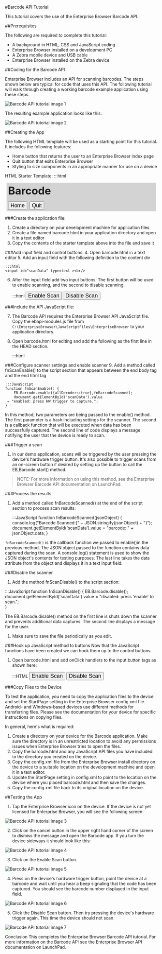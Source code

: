 #Barcode API Tutorial

This tutorial covers the use of the Enterprise Browser Barcode API.

##Prerequisites

The following are required to complete this tutorial:
* A background in HTML, CSS and JavaScript coding
* Enterprise Browser installed on a development PC 
* A Zebra mobile device and USB cable
* Enterprise Browser installed on the Zebra device 

##Coding for the Barcode API

Enterprise Browser includes an API for scanning barcodes. The steps shown below are typical for code that uses this API. The following tutorial will walk through creating a working barcode example application using these steps. 

![Barcode API tutorial image 1](https://github.com/rhomobile/rhomobile-docs/blob/master/public/images/EB_tutorials/Barcode_API_tutorial_01.png?raw=true)

The resulting example application looks like this:

![Barcode API tutorial image 2](https://github.com/rhomobile/rhomobile-docs/blob/master/public/images/EB_tutorials/Barcode_API_tutorial_02.png?raw=true)

##Creating the App

The following HTML template will be used as a starting point for this tutorial. It includes the following features:
* Home button that returns the user to an Enterprise Browser index page 
* Quit button that exits Enterprise Browser
* Styling to size components in an appropriate manner for use on a device

HTML Starter Template:
	:::html
	<HTML>
	<HEAD>
	<style>
	h1{font-size:2.5em;background-color:lightgray;margin:5px;padding:5px;}
	button{font-size:.5em;}
	input{font-size:1.3em;}
	#scanData{width:90%;margin:10px;}
	</style>
	</HEAD>
	<BODY>
	<h1>Barcode<br/>
	<button onclick="window.location.href='./index.html'">Home</button>
	<button onclick="EB.Application.quit();">Quit</button>
	</h1>
	<div id=content>
	</div>
	</BODY>
	<SCRIPT>
	</SCRIPT>
	</HTML>

###Create the application file:
1. Create a directory on your development machine for application files
2. Create a file named barcode.html in your application directory and open it in a text editor
3. Copy the contents of the starter template above into the file and save it

###Add input field and control buttons:
4. Open barcode.html in a text editor
5. Add an input field with the following definition to the content div

	:::html
	<input id="scanData" type=text ><br/>

6. After the input field add two input buttons. The first button will be used to enable scanning, and the second to disable scanning. 

	:::html
	<input type=button value="Enable Scan">
	<input type=button value="Disable Scan">        

###Include the API JavaScript file:

7. The Barcode API requires the Enterprise Browser API JavaScript file. Copy the ebapi-modules.js file from `C:\EnterpriseBrowser\JavaScriptFiles\EnterpriseBrowser` to your application directory. 
 
8. Open barcode.html for editing and add the following as the first line in the HEAD section. 

	:::html
	<script type="text/javascript" charset="utf-8" src="./ebapi-modules.js"></script>

###Configure scanner settings and enable scanner
9. Add a method called fnScanEnable() to the script section that appears between the end body tag and the end html tag 

	:::JavaScript
	function fnScanEnable() { 
 	 	EB.Barcode.enable({allDecoders:true},fnBarcodeScanned); 
  		document.getElementById('scanData').value 
  	 = "enabled: press HW trigger to capture.";   
	}
        
In this method, two parameters are being passed to the enable() method. The first parameter is a hash including settings for the scanner. The second is a callback function that will be executed when data has been successfully captured. The second line of code displays a message notifying the user that the device is ready to scan. 

###Trigger a scan
1. In our demo application, scans will be triggered by the user pressing the device's hardware trigger button. It's also possible to trigger scans from an on-screen button if desired by setting up the button to call the EB,Barcode.start() method. 

>NOTE: For more information on using this method, see the Enterprise Browser Barcode API documentation on LaunchPad.

###Process the results
1. Add a method called fnBarcodeScanned() at the end of the script section to process scan results:

	:::JavaScript
	function fnBarcodeScanned(jsonObject) {
 	 console.log("Barcode Scanned:{" + JSON.stringify(jsonObject) + "}");
 	 document.getElementById('scanData').value = "barcode: " + jsonObject.data;
	}

`fnBarcodeScanned()` is the callback function we passed to enable()in the previous method. The JSON object passed to the function contains data captured during the scan. A console.log() statement is used to show the JSON object's contents for testing purposes. The last line takes the data attribute from the object and displays it in a text input field.

###Disable the scanner
1. Add the method fnScanDisable() to the script section:

:::JavaScript
	function fnScanDisable() { 
  	EB.Barcode.disable(); 
  	document.getElementById('scanData').value = "disabled: press 'enable' to scan.";  
	}

The EB.Barcode.disable() method on the first line is shuts down the scanner and prevents additional data captures. The second line displays a message for the user. 

1. Make sure to save the file periodically as you edit. 

###Hook up JavaScript method to buttons
Now that the JavaScript functions have been created we can hook them up to the control buttons.  

1. Open barcode.html and add onClick handlers to the input button tags as shown here:

	:::HTML
	<input type=button value="Enable Scan" onClick="fnScanEnable();">
	<input type=button value="Disable Scan" onClick="fnScanDisable();">         

###Copy Files to the Device

To test the application, you need to copy the application files to the device and set the StartPage setting in the Enterprise Browser config.xml file. Android- and Windows-based devices use different methods for transferring files. Please see the documentation for your device for specific instructions on copying files. 

In general, here's what is required:

1. Create a directory on your device for the Barcode application. Make sure the directory is in an unrestricted location to avoid any permissions issues when Enterprise Browser tries to open the files. 
2. Copy the barcode.html and any JavaScript API files you have included to the directory you created on the device. 
3. Copy the config.xml file from the Enterprise Browser install directory on the device to a suitable location on the development machine and open it in a text editor. 
4. Update the StartPage setting in config.xml to point to the location on the device where you placed barcode.html and then save the changes. 
5. Copy the config.xml file back to its original location on the device.  

##Testing the App
1. Tap the Enterprise Browser icon on the device. If the device is not yet licensed for Enterprise Browser, you will see the following screen:

![Barcode API tutorial image 3](https://github.com/rhomobile/rhomobile-docs/blob/master/public/images/EB_tutorials/Barcode_API_tutorial_03.png?raw=true)

2. Click on the cancel button in the upper right hand corner of the screen to dismiss the message and open the Barcode app. If you turn the device sideways it should look like this:

![Barcode API tutorial image 4](https://github.com/rhomobile/rhomobile-docs/blob/master/public/images/EB_tutorials/Barcode_API_tutorial_04.png?raw=true)

3. Click on the Enable Scan button.

![Barcode API tutorial image 5](https://github.com/rhomobile/rhomobile-docs/blob/master/public/images/EB_tutorials/Barcode_API_tutorial_05.png?raw=true)

4. Press on the device's hardware trigger button, point the device at a barcode and wait until you hear a beep signaling that the code has been captured. You should see the barcode number displayed in the input field. 

![Barcode API tutorial image 6](https://github.com/rhomobile/rhomobile-docs/blob/master/public/images/EB_tutorials/Barcode_API_tutorial_06.png?raw=true)

5. Click the Disable Scan button. Then try pressing the device's hardware trigger again. This time the device should not scan. 

![Barcode API tutorial image 7](https://github.com/rhomobile/rhomobile-docs/blob/master/public/images/EB_tutorials/Barcode_API_tutorial_07.png?raw=true)

Conclusion
This completes the Enterprise Browser Barcode API tutorial. For more information on the Barcode API see the Enterprise Browser API documentation on LaunchPad.